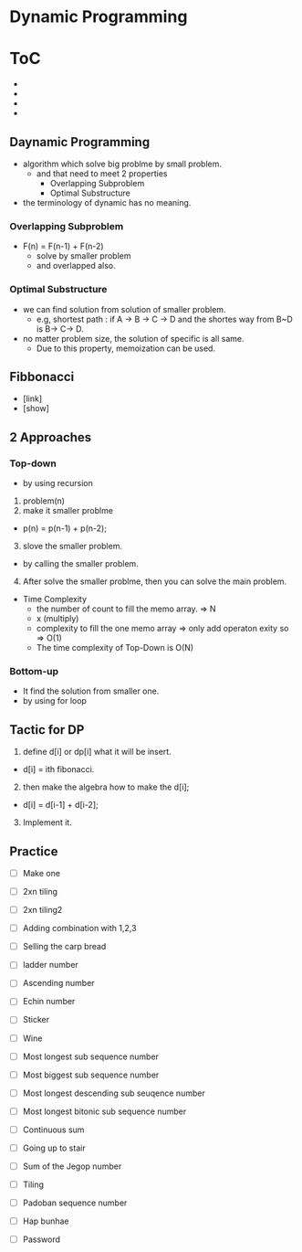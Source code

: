 # Dynamic Programming

ToC
===
* [](#)
* [](#)
* [](#)
* [](#)


## Daynamic Programming
- algorithm which solve big problme by small problem.
  - and that need to meet 2 properties
    - Overlapping Subproblem
    - Optimal Substructure
- the terminology of dynamic has no meaning.

 
### Overlapping Subproblem
- F(n) = F(n-1) + F(n-2)
  - solve by smaller problem
  - and overlapped also.

### Optimal Substructure
- we can find solution from solution of smaller problem.
  - e.g, shortest path : if A -> B -> C -> D
                         and the shortes way from B~D is B-> C-> D.
- no matter problem size, the solution of specific is all same.
  - Due to this property, memoization can be used.

## Fibbonacci
- [link]
- [show]


## 2 Approaches
### Top-down
- by using recursion
1. problem(n)
2. make it smaller problme
  - p(n) = p(n-1) + p(n-2);
3. slove the smaller problem.
  - by calling the smaller problem.
4. After solve the smaller problme, 
   then you can solve the main problem.

- Time Complexity
  - the number of count to fill the memo array. => N
  - x (multiply)
  - complexity to fill the one memo array => only add operaton exity so => O(1)
  - The time complexity of Top-Down is O(N)
 
### Bottom-up
- It find the solution from smaller one.
- by using for loop


## Tactic for DP
1. define d[i] or dp[i] what it will be insert.
  - d[i] = ith fibonacci.
2. then make the algebra how to make the d[i];
  - d[i] = d[i-1] + d[i-2];
3. Implement it.


## Practice
* [ ] Make one
* [ ] 2xn tiling
* [ ] 2xn tiling2
* [ ] Adding combination with 1,2,3
* [ ] Selling the carp bread
* [ ] ladder number
* [ ] Ascending number
* [ ] Echin number
* [ ] Sticker
* [ ] Wine
* [ ] Most longest sub sequence number
* [ ] Most biggest sub sequence number
* [ ] Most longest descending sub seuqence number
* [ ] Most longest bitonic sub sequence number
* [ ] Continuous sum
* [ ] Going up to stair
* [ ] Sum of the Jegop number
* [ ] Tiling
* [ ] Padoban sequence number
* [ ] Hap bunhae
* [ ] Password







